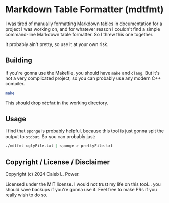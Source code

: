# Markdown Table Formatter (mdtfmt)

I was tired of manually formatting Markdown tables in documentation for a project
I was working on, and for whatever reason I couldn't find a simple command-line
Markdown table formatter. So I threw this one together.

It probably ain't pretty, so use it at your own risk.

## Building

If you're gonna use the Makefile, you should have `make` and `clang`. But it's
not a very complicated project, so you can probably use any modern C++ compiler.

```sh
make
```

This should drop `mdtfmt` in the working directory.

## Usage

I find that `sponge` is probably helpful, because this tool is just gonna spit
the output to `stdout`. So you can probably just:

```sh
./mdtfmt uglyFile.txt | sponge > prettyFile.txt
```

## Copyright / License / Disclaimer

Copyright (c) 2024 Caleb L. Power.

Licensed under the MIT license. I would not trust my life on this tool... you
should save backups if you're gonna use it. Feel free to make PRs if you really
wish to do so.
